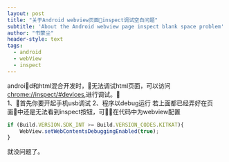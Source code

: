 ```yaml
---
layout: post
title: "关于Android webview页面inspect调试空白问题"
subtitle: 'About the Android webview page inspect blank space problem'
author: "书蒙尘"
header-style: text
tags:
  - android
  - webView
  - inspect
---
```


android和html混合开发时，无法调试html页面，可以访问[chrome://inspect/#devices](chrome://inspect/#devices),进行调试。  
1、首先你要开起手机usb调试
2、程序以debug运行
若上面都已经弄好在页面中还是无法看到inspect按钮，可在代码中为webview配置
```js
if (Build.VERSION.SDK_INT >= Build.VERSION_CODES.KITKAT){
    WebView.setWebContentsDebuggingEnabled(true);
}
```
就没问题了。